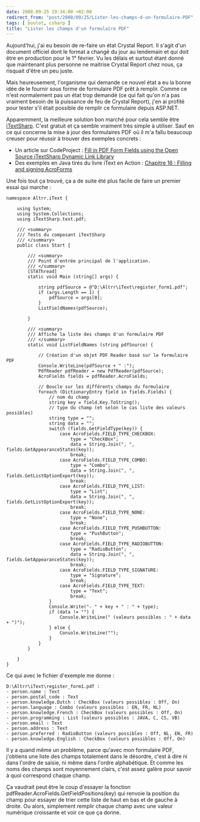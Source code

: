 ```yaml
---
date: 2008-09-25 19:34:00 +02:00
redirect_from: "post/2008/09/25/Lister-les-champs-d-un-formulaire-PDF"
tags: [ boulot, csharp ]
title: "Lister les champs d'un formulaire PDF"
---
```


Aujourd'hui, j'ai eu besoin de re-faire un état Crystal Report. Il s'agit
d'un document officiel dont le format a changé du jour au lendemain et qui doit
être en production pour le 1° février. Vu les délais et surtout étant donné que
maintenant plus personne ne maitrise Crystal Report chez nous, ça risquait
d'être un peu juste.

Mais heureusement, l'organisme qui demande ce nouvel état a eu la bonne idée
de le fournir sous forme de formulaire PDF prêt à remplir. Comme ce n'est
normalement pas un état trop demandé (ce qui fait qu'on n'a pas vraiment besoin
de la puissance de feu de Crystal Report), j'en ai profité pour tester s'il
était possible de remplir ce formulaire depuis ASP.NET.

Apparemment, la meilleure solution bon marché pour cela semble être [iTextSharp](http://itextsharp.sourceforge.net/). C'est gratuit et ça semble
vraiment très simple à utiliser. Sauf en ce qui concerne la mise à jour des
formulaires PDF où il m'a fallu beaucoup creuser pour réussir à trouver des
exemples concrets :

* Un article sur CodeProject : [Fill in PDF Form
Fields using the Open Source iTextSharp Dynamic Link Library](http://www.codeproject.com/KB/cs/FillFormFieldsOfPDFs.aspx)
* Des exemples en Java tirés du livre iText en Action : [Chapitre
16 : Filling and signing AcroForms](http://www.1t3xt.info/examples/browse/?page=example&amp;id=250)

Une fois tout ça trouvé, ça a de suite été plus facile de faire un premier
essai qui marche :

```
namespace Altrr.iText {

    using System;
    using System.Collections;
    using iTextSharp.text.pdf;

    /// <summary>
    /// Tests du composant iTextSharp
    /// </summary>
    public class Start {

        /// <summary>
        /// Point d'entrée principal de l'application.
        /// </summary>
        [STAThread]
        static void Main (string[] args) {

            string pdfSource = @"D:\Altrr\iText\register_form1.pdf";
            if (args.Length == 1) {
                pdfSource = args[0];
            }
            ListFieldNames(pdfSource);

        }

        /// <summary>
        /// Affiche la liste des champs d'un formulaire PDF
        /// </summary>
        static void ListFieldNames (string pdfSource) {

            // Création d'un objet PDF Reader basé sur le formulaire PDF
            Console.WriteLine(pdfSource + " :");
            PdfReader pdfReader = new PdfReader(pdfSource);
            AcroFields fields = pdfReader.AcroFields;

            // Boucle sur les différents champs du formulaire
            foreach (DictionaryEntry field in fields.Fields) {
                // nom du champ
                string key = field.Key.ToString();
                // type du champ (et selon le cas liste des valeurs possibles)
                string type = "";
                string data = "";
                switch (fields.GetFieldType(key)) {
                    case AcroFields.FIELD_TYPE_CHECKBOX:
                        type = "CheckBox";
                        data = String.Join(", ", fields.GetAppearanceStates(key));
                        break;
                    case AcroFields.FIELD_TYPE_COMBO:
                        type = "Combo";
                        data = String.Join(", ", fields.GetListOptionExport(key));
                        break;
                    case AcroFields.FIELD_TYPE_LIST:
                        type = "List";
                        data = String.Join(", ", fields.GetListOptionExport(key));
                        break;
                    case AcroFields.FIELD_TYPE_NONE:
                        type = "None";
                        break;
                    case AcroFields.FIELD_TYPE_PUSHBUTTON:
                        type = "PushButton";
                        break;
                    case AcroFields.FIELD_TYPE_RADIOBUTTON:
                        type = "RadioButton";
                        data = String.Join(", ", fields.GetAppearanceStates(key));
                        break;
                    case AcroFields.FIELD_TYPE_SIGNATURE:
                        type = "Signature";
                        break;
                    case AcroFields.FIELD_TYPE_TEXT:
                        type = "Text";
                        break;
                }
                Console.Write("- " + key + " : " + type);
                if (data != "") {
                    Console.WriteLine(" (valeurs possibles : " + data + ")");
                } else {
                    Console.WriteLine("");
                }
            }
        }

    }
}
```

Ce qui avec le fichier d'exemple me donne :

```
D:\Altrr\iText\register_form1.pdf :
- person.name : Text
- person.postal_code : Text
- person.knowledge.Dutch : CheckBox (valeurs possibles : Off, On)
- person.language : Combo (valeurs possibles : EN, FR, NL)
- person.knowledge.French : CheckBox (valeurs possibles : Off, On)
- person.programming : List (valeurs possibles : JAVA, C, CS, VB)
- person.email : Text
- person.address : Text
- person.preferred : RadioButton (valeurs possibles : Off, NL, EN, FR)
- person.knowledge.English : CheckBox (valeurs possibles : Off, On)
```

Il y a quand même un problème, parce qu'avec mon formulaire PDF, j'obtiens
une liste des champs totalement dans le désordre, c'est à dire ni dans l'ordre
de saisie, ni même dans l'ordre alphabétique. Et comme les noms des champs sont
moyennement clairs, c'est assez galère pour savoir à quoi correspond chaque
champ.

Ça vaudrait peut être le coup d'essayer la fonction
pdfReader.AcroFields.GetFieldPositions(key) qui renvoie la position du champ
pour essayer de trier cette liste de haut en bas et de gauche à droite. Ou
alors, simplement remplir chaque champ avec une valeur numérique croissante et
voir ce que ça donne.
